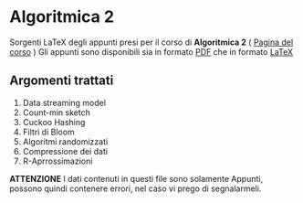 Algoritmica 2
=====

Sorgenti LaTeX degli appunti presi per il corso di **Algoritmica 2** ( [Pagina del corso](http://didawiki.cli.di.unipi.it/doku.php/magistraleinformatica/alg2/start) )
Gli appunti sono disponibili sia in formato [PDF](https://github.com/cortinico/alg2/raw/master/appunti.pdf) che in formato [LaTeX](https://github.com/cortinico/alg2/blob/master/appunti.tex)

## Argomenti trattati

1. Data streaming model
2. Count-min sketch
3. Cuckoo Hashing
4. Filtri di Bloom
5. Algoritmi randomizzati
6. Compressione dei dati
7. R-Aprrossimazioni

**ATTENZIONE** I dati contenuti in questi file sono solamente Appunti, possono quindi contenere errori, nel caso vi prego di segnalarmeli.
